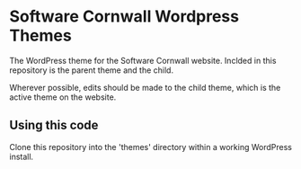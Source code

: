# Software Cornwall Wordpress Themes

The WordPress theme for the Software Cornwall website. Inclded in this repository is the parent theme and the child. 

Wherever possible, edits should be made to the child theme, which is the active theme on the website.

## Using this code

Clone this repository into the 'themes' directory within a working WordPress install.
